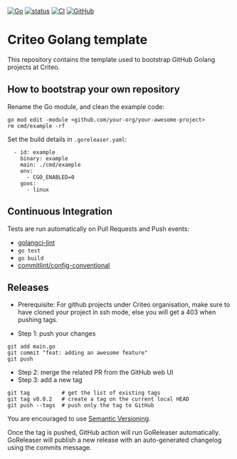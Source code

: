 [![Go](https://img.shields.io/github/go-mod/go-version/criteo/golang-template)](https://github.com/criteo/golang-template)
[![status](https://img.shields.io/badge/status-template-blue)](https://github.com/criteo/golang-template)
[![CI](https://github.com/criteo/golang-template/actions/workflows/ci.yml/badge.svg?branch=main)](https://github.com/criteo/golang-template/actions/workflows/ci.yml)
[![GitHub](https://img.shields.io/github/license/criteo/golang-template)](https://github.com/criteo/golang-template/blob/main/LICENSE)

# Criteo Golang template

This repository contains the template used to bootstrap GitHub Golang projects at Criteo.

## How to bootstrap your own repository

Rename the Go module, and clean the example code:
```
go mod edit -module <github.com/your-org/your-awesome-project>
rm cmd/example -rf
```

Set the build details in `.goreleaser.yaml`:
```
  - id: example
    binary: example
    main: ./cmd/example
    env:
      - CGO_ENABLED=0
    goos:
      - linux
```

## Continuous Integration

Tests are run automatically on Pull Requests and Push events:
* [golangci-lint](https://golangci-lint.run/)
* `go test`
* `go build`
* [commitlint/config-conventional](https://github.com/conventional-changelog/commitlint)

## Releases

* Prerequisite:
For github projects under Criteo organisation, make sure to have cloned your project in ssh mode,
else you will get a 403 when pushing tags.

* Step 1: push your changes
```
git add main.go
git commit "feat: adding an awesome feature"
git push
```
* Step 2: merge the related PR from the GitHub web UI
* Step 3: add a new tag
```
git tag          # get the list of existing tags
git tag v0.0.2   # create a tag on the current local HEAD
git push --tags  # push only the tag to GitHub
```

You are encouraged to use [Semantic Versioning](https://semver.org/).

Once the tag is pushed, GitHub action will run GoReleaser automatically.
GoReleaser will publish a new release with an auto-generated changelog using the commits message.
